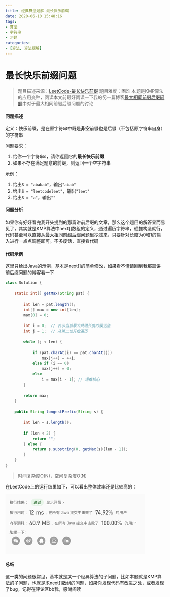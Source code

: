 ```yaml
---
title: 经典算法题解-最长快乐前缀
date: 2020-06-10 15:48:16
tags:
- 算法
- 字符串
- 习题
categories:
- [算法, 算法题解]
---
```


# 最长快乐前缀问题

> 题目描述来源：[LeetCode-最长快乐前缀](https://leetcode-cn.com/problems/longest-happy-prefix/)
> 题目难度：困难
> 本题是KMP算法的应用变种，阅读本文前最好阅读一下我的另一篇博客[最大相同前缀后缀问题](https://bladexue.github.io/2020/06/04/algorithm/classical-algorithm-maximum-same-prefix-suffix/)中对于最大相同前缀后缀问题的讨论
<!-- more -->
#### 问题描述

定义：快乐前缀，是在原字符串中既是**非空**前缀也是后缀（不包括原字符串自身）的字符串

问题要求：

1. 给你一个字符串s，请你返回它的**最长快乐前缀**
2. 如果不存在满足题意的前缀，则返回一个空字符串

示例：

1. 给出```S = "ababab"```，输出```"abab"```
2. 给出```S = "leetcodeleet"```，输出```"leet"```
3. 给出```S = "a"```，输出```""```

#### 问题分析

如果你有好好看完我开头提到的那篇讲前后缀的文章，那么这个题目的解答显而易见了，其实就是KMP算法中next\[]数组的定义，通过遍历字符串，递推构造就行，代码甚至可以直接从[最大相同前缀后缀问题](https://bladexue.github.io/2020/06/04/algorithm/classical-algorithm-maximum-same-prefix-suffix/)里抄过来，只要针对长度为0和1的输入进行一点点调整即可。不多废话，直接看代码

#### 代码示例

这里只给出Java的示例，基本是next\[]的简单修改，如果看不懂请回到我那篇讲前后缀问题的博客看一下

```java
class Solution {

    static int[] getMax(String pat) {

        int len = pat.length();
        int[] max = new int[len];
        max[0] = 0;

        int i = 0;  // 表示当前最大共缀长度的候选值
        int j = 1;  // 从第二位开始遍历

        while (j < len) {

            if (pat.charAt(i) == pat.charAt(j))
                max[j++] = ++i;
            else if (i == 0)
                max[j++] = 0;
            else
                i = max[i - 1]; // 递推核心
        }

        return max;
    }

    public String longestPrefix(String s) {

        int len = s.length();

        if (len < 2) {
            return "";
        } else {
            return s.substring(0, getMax(s)[len - 1]);
        }
    }
}
```
> 时间复杂度O(N)，空间复杂度O(N)

在LeetCode上的运行结果如下，可以看出整体效率还是比较高的：

![result](./images/result.png "result")

#### 总结

这一类的问题很常见，基本就是某一个经典算法的子问题，比如本题就是KMP算法的子问题，也就是求next\[]数组的问题，如果你发现代码有改进之处，或者发现了bug，记得在评论区bb我，感谢阅读

